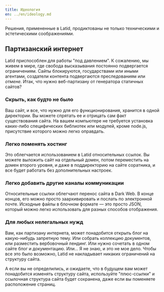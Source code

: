 ```yaml
---
title: Идеология
en: ../en/ideology.md
---
```


Решения, примененные в Latid, продиктованы не только техническими
и эстетическими соображениями.

Партизанский интернет
---------------------
Latid приспособлен для работы "под давлением". К сожалению, мы живем в 
мире, где свобода высказывания постоянно подвергается ограничениям. Сайты 
блокируются, государствами или иными агентами, создатели контента подвергаются
преследованиям или *отмене.* Итак, что нужно веб-партизану от генератора 
статичных сайтов?

### Скрыть, как будто не было

Ваш сайт, и все, что нужно для его функционирования, хранится в одной директории.
Вы можете спрятать ее и отрицать сам факт существования сайта. На вашем 
компьютере не требуется установка каких-либо специфических библиотек или модулей,
кроме node.js, присутствие которого можно легко оправдать.

### Легко поменять хостинг

Это облегчается использованием в Latid относительных ссылок. Вы можете выложить 
сайт на отдельный домен, потом переместить на домен второго уровня, и даже в
поддиректорию на сайте соратника, и все будет работать без дополнительных 
настроек.

### Легко добавить другие каналы коммуникации

Относительные ссылки облегчают перенос сайта в Dark Web. В конце концов, его
можно просто заархивировать и послать по электронной почте. Исходные файлы в
блочном формате — это просто JSON, который можно легко использовать для разных
способов отображения.
 
### Для любых нелегальных нужд

Вам, как партизану интернета, может понадобится открыть блог на какую-нибудь
запретную тему. Или собрать коллекцию документов, или разместить вербовочный
лендинг. Или нужно сочетать в одном сайте блог и документацию. Или... Я не 
знаю, и это не мое дело. Чтобы все это было возможно, Latid не накладывает 
никаких ограничений на структуру сайта.

А если вы не определились, и ожидаете, что в будущем вам может понадобится 
изменять структуру сайта, используйте "плюс-ссылки" и ссылочная структура сайта
будет сохранена, даже если вы поменяете расположение страниц.

